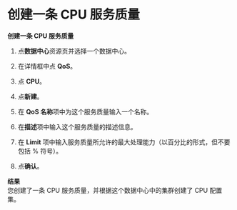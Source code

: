 # 创建一条 CPU 服务质量

**创建一条 CPU 服务质量**


1. 点**数据中心**资源页并选择一个数据中心。

1. 在详情框中点 **QoS**。

1. 点 **CPU**。

1. 点**新建**。

1. 在 **QoS 名称**项中为这个服务质量输入一个名称。

1. 在**描述**项中输入这个服务质量的描述信息。

1. 在 **Limit** 项中输入服务质量所允许的最大处理能力（以百分比的形式，但不要包括 % 符号）。

1. 点**确认**。

**结果**<br/>
您创建了一条 CPU 服务质量，并根据这个数据中心中的集群创建了 CPU 配置集。
